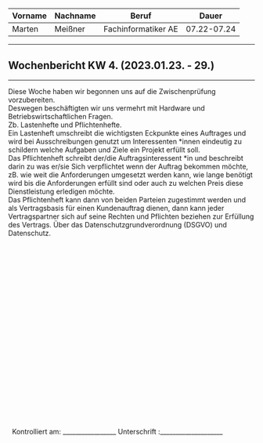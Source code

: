#

| Vorname | Nachname | Beruf | Dauer |
|---|---|---|---|
|Marten| Meißner|Fachinformatiker AE|07.22-07.24|
---

## Wochenbericht KW 4.  (2023.01.23. - 29.)

---
Diese Woche haben wir begonnen uns auf die Zwischenprüfung vorzubereiten.          
Deswegen beschäftigten wir uns vermehrt mit Hardware und Betriebswirtschaftlichen Fragen.   
Zb. Lastenhefte und Pflichtenhefte.     
Ein Lastenheft umschreibt die wichtigsten Eckpunkte eines Auftrages und wird bei Ausschreibungen genutzt um Interessenten *innen eindeutig zu schildern welche Aufgaben und Ziele ein Projekt erfüllt soll.     
Das Pflichtenheft schreibt der/die Auftragsinteressent *in und beschreibt darin zu was er/sie Sich verpflichtet wenn der Auftrag bekommen möchte, zB. wie weit die Anforderungen umgesetzt werden kann, wie lange benötigt wird bis die Anforderungen erfüllt sind oder auch zu welchen Preis diese Dienstleistung erledigen möchte.        
Das Pflichtenheft kann dann von beiden Parteien zugestimmt werden und als Vertragsbasis für einen Kundenauftrag dienen, dann kann jeder Vertragspartner sich auf seine Rechten und Pflichten beziehen
zur Erfüllung des Vertrags.
Über das Datenschutzgrundverordnung (DSGVO) und Datenschutz.



&nbsp;
\
\
\
\
\
\
\
\
\
\
\
\
\
\
\
\
\
\
\
\
\
\
&nbsp;
Kontrolliert am: _________________ Unterschrift  :____________________
